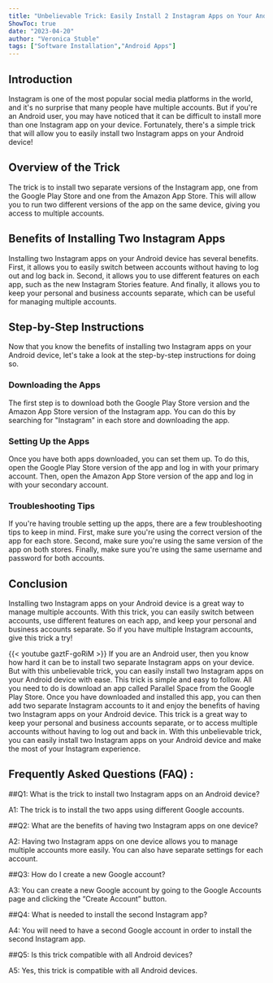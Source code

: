 ```yaml
---
title: "Unbelievable Trick: Easily Install 2 Instagram Apps on Your Android Device!"
ShowToc: true 
date: "2023-04-20"
author: "Veronica Stuble" 
tags: ["Software Installation","Android Apps"]
---
```

## Introduction
Instagram is one of the most popular social media platforms in the world, and it's no surprise that many people have multiple accounts. But if you're an Android user, you may have noticed that it can be difficult to install more than one Instagram app on your device. Fortunately, there's a simple trick that will allow you to easily install two Instagram apps on your Android device! 

## Overview of the Trick
The trick is to install two separate versions of the Instagram app, one from the Google Play Store and one from the Amazon App Store. This will allow you to run two different versions of the app on the same device, giving you access to multiple accounts.

## Benefits of Installing Two Instagram Apps
Installing two Instagram apps on your Android device has several benefits. First, it allows you to easily switch between accounts without having to log out and log back in. Second, it allows you to use different features on each app, such as the new Instagram Stories feature. And finally, it allows you to keep your personal and business accounts separate, which can be useful for managing multiple accounts.

## Step-by-Step Instructions
Now that you know the benefits of installing two Instagram apps on your Android device, let's take a look at the step-by-step instructions for doing so.

### Downloading the Apps
The first step is to download both the Google Play Store version and the Amazon App Store version of the Instagram app. You can do this by searching for "Instagram" in each store and downloading the app.

### Setting Up the Apps
Once you have both apps downloaded, you can set them up. To do this, open the Google Play Store version of the app and log in with your primary account. Then, open the Amazon App Store version of the app and log in with your secondary account.

### Troubleshooting Tips
If you're having trouble setting up the apps, there are a few troubleshooting tips to keep in mind. First, make sure you're using the correct version of the app for each store. Second, make sure you're using the same version of the app on both stores. Finally, make sure you're using the same username and password for both accounts.

## Conclusion
Installing two Instagram apps on your Android device is a great way to manage multiple accounts. With this trick, you can easily switch between accounts, use different features on each app, and keep your personal and business accounts separate. So if you have multiple Instagram accounts, give this trick a try!

{{< youtube gaztF-goRiM >}} 
If you are an Android user, then you know how hard it can be to install two separate Instagram apps on your device. But with this unbelievable trick, you can easily install two Instagram apps on your Android device with ease. This trick is simple and easy to follow. All you need to do is download an app called Parallel Space from the Google Play Store. Once you have downloaded and installed this app, you can then add two separate Instagram accounts to it and enjoy the benefits of having two Instagram apps on your Android device. This trick is a great way to keep your personal and business accounts separate, or to access multiple accounts without having to log out and back in. With this unbelievable trick, you can easily install two Instagram apps on your Android device and make the most of your Instagram experience.

## Frequently Asked Questions (FAQ) :
##Q1: What is the trick to install two Instagram apps on an Android device?

A1: The trick is to install the two apps using different Google accounts.

##Q2: What are the benefits of having two Instagram apps on one device?

A2: Having two Instagram apps on one device allows you to manage multiple accounts more easily. You can also have separate settings for each account.

##Q3: How do I create a new Google account?

A3: You can create a new Google account by going to the Google Accounts page and clicking the “Create Account” button.

##Q4: What is needed to install the second Instagram app?

A4: You will need to have a second Google account in order to install the second Instagram app.

##Q5: Is this trick compatible with all Android devices?

A5: Yes, this trick is compatible with all Android devices.


